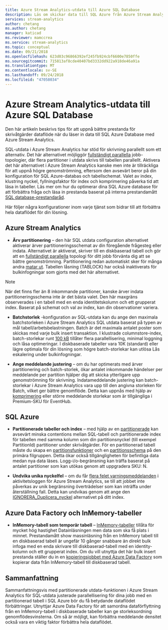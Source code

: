 ```yaml
---
title: Azure Stream Analytics-utdata till Azure SQL Database
description: Läs om skickar data till SQL Azure från Azure Stream Analytics och uppnå högre hastigheter för skrivning.
services: stream-analytics
author: chetang
ms.author: chetang
manager: katicad
ms.reviewer: mamccrea
ms.service: stream-analytics
ms.topic: conceptual
ms.date: 09/21/2018
ms.openlocfilehash: 623d03c96866392ef245fb924cbf6600e7850ffe
ms.sourcegitcommit: 715813af8cde40407bd3332dd922a918de46a91a
ms.translationtype: MT
ms.contentlocale: sv-SE
ms.lasthandoff: 09/24/2018
ms.locfileid: "47058034"
---
```

# <a name="azure-stream-analytics-output-to-azure-sql-database"></a>Azure Stream Analytics-utdata till Azure SQL Database

Den här artikeln beskrivs tips för att uppnå bättre prestanda för skrivåtgärder dataflöde när du läser in data till SQL Azure Database med Azure Stream Analytics.

SQL-utdata i Azure Stream Analytics har stöd för skrivning parallellt som ett alternativ. Det här alternativet möjliggör [fullständigt parallella](https://docs.microsoft.com/azure/stream-analytics/stream-analytics-parallelization#embarrassingly-parallel-jobs) jobb-topologier, där flera partitioner i utdata skrivs till tabellen parallellt. Aktivera det här alternativet i Azure Stream Analytics kanske men inte är tillräckliga för att uppnå högre genomströmning, eftersom den avsevärt beror på din konfiguration för SQL Azure-databas och tabellschemat. Valet av index, klustring nyckel, fyllningsfaktor för index och komprimering påverka tid att läsa in tabeller. Läs mer om hur du optimerar dina SQL Azure database för att förbättra fråga och läsa in prestanda baserat på interna prestandamått [SQL database-prestandaråd](https://docs.microsoft.com/azure/sql-database/sql-database-performance-guidance).

Här följer några konfigurationer inom varje tjänst som bidrar till att förbättra hela dataflödet för din lösning.

## <a name="azure-stream-analytics"></a>Azure Stream Analytics

- **Ärv partitionering** – den här SQL utdata configuration alternativet aktiverar ärver partitioneringsschemat av din föregående frågesteg eller indata. Alternativet är aktiverat, skriver till en diskbaserad tabell och gör att en [fullständigt parallella](https://docs.microsoft.com/azure/stream-analytics/stream-analytics-parallelization#embarrassingly-parallel-jobs) topologi för ditt jobb förvänta dig att se bättre genomströmning. Partitionering redan automatiskt sker för många andra [matar ut](https://docs.microsoft.com/azure/stream-analytics/stream-analytics-parallelization#partitions-in-sources-and-sinks). Tabellen låsning (TABLOCK) har också inaktiverats för bulkinfogningar som gjorts med det här alternativet.

> [!NOTE] 
> När det finns fler än 8 inkommande partitioner, kanske ärver indata partitioneringsschema inte är det bästa valet. Den här maxgräns observerades i en tabell med en enda identitetskolumn och ett grupperat index. Baserat på schemat och val av index, kan din observationer variera.

- **Batchstorlek** -konfiguration av SQL-utdata kan du ange den maximala batchstorleken i Azure Stream Analytics SQL utdata baserat på typen av mål tabell/arbetsbelastningen. Batch är det maximala antalet poster som skickas med varje bulk insert transaktion. I klustrade columnstore-index, batch-storlekar runt [100 kB](https://docs.microsoft.com/sql/relational-databases/indexes/columnstore-indexes-data-loading-guidance) tillåter flera parallellisering, minimal loggning och låsa optimeringar. I diskbaserade tabeller vara 10K (standard) eller lägre optimala för din lösning som högre batch-storlekar kan utlösa Lås eskalering under bulkinfogningar.

- **Ange meddelande justering** – om du har optimerats med ärver partitionering och batch-storlek, ökar antalet inkommande händelser per meddelande per partition hjälper dig att skicka ytterligare upp genomströmning för skrivning. Indatameddelande justering kan batch-storlekar i Azure Stream Analytics vara upp till den angivna storleken för Batch, vilket ger bättre genomflöde. Detta kan uppnås med hjälp av [komprimering](https://docs.microsoft.com/azure/stream-analytics/stream-analytics-define-inputs) eller större meddelande storlekar som är tillgängliga i Premium-SKU för EventHub.

## <a name="sql-azure"></a>SQL Azure

- **Partitionerade tabeller och index** – med hjälp av en [partitionerade](https://docs.microsoft.com/sql/relational-databases/partitions/partitioned-tables-and-indexes?view=sql-server-2017) kan avsevärt minska contentions mellan SQL-tabell och partitionerade index för tabellen med samma kolumn som din partitionsnyckel (till exempel PartitionId) partitioner under skrivåtgärder. För en partitionerad tabell måste du skapa en [partitionsfunktioner](https://docs.microsoft.com/sql/t-sql/statements/create-partition-function-transact-sql?view=sql-server-2017) och en [partitionsschema](https://docs.microsoft.com/sql/t-sql/statements/create-partition-scheme-transact-sql?view=sql-server-2017) på den primära filgruppen. Detta ökar också tillgängligheten för befintliga data medan nya data läses. Logg-i/o-begränsning kan träffa baserat på antalet partitioner som kan utökas genom att uppgradera SKU: N.

- **Undvika unika nyckelfel** – om du får [flera felet varningsmeddelanden](https://docs.microsoft.com/azure/stream-analytics/stream-analytics-common-troubleshooting-issues#handle-duplicate-records-in-azure-sql-database-output) i aktivitetsloggen för Azure Stream Analytics, se till att jobbet inte påverkas av unik begränsning överträdelser som kan inträffa under återställning fall. Detta kan undvikas genom att ange den [IGNORERA\_Duplicera\_nyckel](https://docs.microsoft.com/azure/stream-analytics/stream-analytics-common-troubleshooting-issues#handle-duplicate-records-in-azure-sql-database-output) alternativet på ditt index.

## <a name="azure-data-factory-and-in-memory-tables"></a>Azure Data Factory och InMemory-tabeller

- **InMemory-tabell som temporär tabell** – [InMemory-tabeller](https://docs.microsoft.com/sql/relational-databases/in-memory-oltp/in-memory-oltp-in-memory-optimization) tillåta för mycket hög hastighet Datainläsningen men data som ska få plats i minnet. Prestandamått show massinläsning från en InMemory tabell till en diskbaserad tabell är ungefär 10 gånger snabbare än direkt bulk infoga med en enda skrivare till diskbaserad-tabell med en identity-kolumn och ett grupperat index. Om du vill utnyttja det här bulk insert prestanda ställer du in en [kopieringsjobbet med Azure Data Factory](https://docs.microsoft.com/azure/data-factory/connector-azure-sql-database) som kopierar data från InMemory-tabell till diskbaserad tabell.

## <a name="summary"></a>Sammanfattning

Sammanfattningsvis med partitionerade utdata-funktionen i Azure Stream Analytics för SQL-utdata justerade parallellisering för dina jobb med en partitionerad tabell i SQL Azure bör du få betydande dataflödet förbättringar. Utnyttjar Azure Data Factory för att samordna dataförflyttning från en InMemory-tabell i diskbaserade tabeller kan ge storleksordning genomflödesvinsterna. Om så är möjligt, kan förbättra meddelande densitet också vara en viktig faktor förbättra hela dataflödet.

